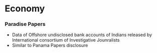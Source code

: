 # Economy

### Paradise Papers
- Data of Offshore undisclosed bank accounts of Indians released by International consortium of Investigative Jounralists
- Similar to Panama Papers disclosure
